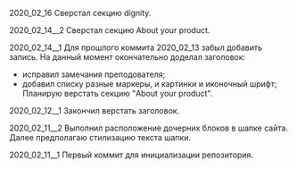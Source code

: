 ﻿
2020_02_16
Сверстал секцию dignity.

2020_02_14__2
Сверстал секцию About your product.

2020_02_14__1
Для прошлого коммита 2020_02_13 забыл добавить запись.
На данный момент окончательно доделал заголовок:
 - исправил замечания преподователя;
 - добавил списку разные маркеры, и картинки и иконочный шрифт;
Планирую верстать секцию "About your product". 

2020_02_12__1
Закончил верстать заголовок.

2020_02_11__2
Выполнил расположение дочерних блоков в шапке сайта.
Далее предполагаю стилизацию текста шапки.

2020_02_11__1
Первый коммит для инициализации репозитория.
